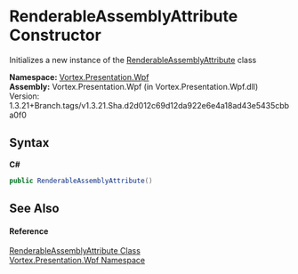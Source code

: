 # RenderableAssemblyAttribute Constructor 
 

Initializes a new instance of the <a href="T_Vortex_Presentation_Wpf_RenderableAssemblyAttribute.md">RenderableAssemblyAttribute</a> class

**Namespace:**&nbsp;<a href="N_Vortex_Presentation_Wpf.md">Vortex.Presentation.Wpf</a><br />**Assembly:**&nbsp;Vortex.Presentation.Wpf (in Vortex.Presentation.Wpf.dll) Version: 1.3.21+Branch.tags/v1.3.21.Sha.d2d012c69d12da922e6e4a18ad43e5435cbba0f0

## Syntax

**C#**<br />
``` C#
public RenderableAssemblyAttribute()
```


## See Also


#### Reference
<a href="T_Vortex_Presentation_Wpf_RenderableAssemblyAttribute.md">RenderableAssemblyAttribute Class</a><br /><a href="N_Vortex_Presentation_Wpf.md">Vortex.Presentation.Wpf Namespace</a><br />